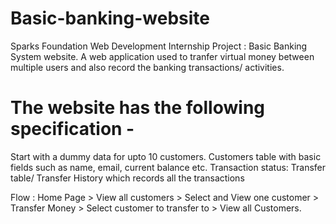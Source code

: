 # Basic-banking-website

Sparks Foundation Web Development Internship Project : Basic Banking System website. A web application used to tranfer virtual money between multiple users and also record the banking transactions/ activities.

# The website has the following specification -

Start with a dummy data for upto 10 customers. Customers table with basic fields such as name, email, current balance etc. Transaction status: Transfer table/ Transfer History which records all the transactions

Flow : Home Page > View all customers > Select and View one customer > Transfer Money > Select customer to transfer to > View all Customers.






